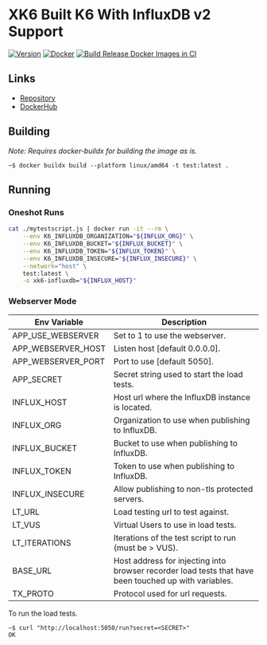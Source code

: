# XK6 Built K6 With InfluxDB v2 Support

[![Version](https://img.shields.io/github/v/release/cweidner3/k6-influx-dkr?label=GitHub%20Release)](https://github.com/cweidner3/k6-influx-dkr)
[![Docker](https://img.shields.io/docker/v/cweidner3/k6-influx-dkr?label=Latest%20Docker)](https://github.com/cweidner3/k6-influx-dkr)
[![Build Release Docker Images in CI](https://github.com/cweidner3/k6-influx-dkr/actions/workflows/push-rel-images.yml/badge.svg)](https://github.com/cweidner3/k6-influx-dkr/actions/workflows/push-rel-images.yml)

## Links

- [Repository](https://github.com/cweidner3/k6-influx-dkr)
- [DockerHub](https://hub.docker.com/r/cweidner3/k6-influx-dkr)

## Building

_Note: Requires docker-buildx for building the image as is._

```
~$ docker buildx build --platform linux/amd64 -t test:latest .
```

## Running

### Oneshot Runs

```bash
cat ./mytestscript.js | docker run -it --rm \
    --env K6_INFLUXDB_ORGANIZATION="${INFLUX_ORG}" \
    --env K6_INFLUXDB_BUCKET="${INFLUX_BUCKET}" \
    --env K6_INFLUXDB_TOKEN="${INFLUX_TOKEN}" \
    --env K6_INFLUXDB_INSECURE="${INFLUX_INSECURE}" \
    --network="host" \
    test:latest \
    -o xk6-influxdb="${INFLUX_HOST}"
```

### Webserver Mode

| Env Variable       | Description                                           |
|--------------------|-------------------------------------------------------|
| APP_USE_WEBSERVER  | Set to 1 to use the webserver.                        |
| APP_WEBSERVER_HOST | Listen host [default 0.0.0.0].                        |
| APP_WEBSERVER_PORT | Port to use [default 5050].                           |
| APP_SECRET         | Secret string used to start the load tests.           |
| INFLUX_HOST        | Host url where the InfluxDB instance is located.      |
| INFLUX_ORG         | Organization to use when publishing to InfluxDB.      |
| INFLUX_BUCKET      | Bucket to use when publishing to InfluxDB.            |
| INFLUX_TOKEN       | Token to use when publishing to InfluxDB.             |
| INFLUX_INSECURE    | Allow publishing to non-tls protected servers.        |
| LT_URL             | Load testing url to test against.                     |
| LT_VUS             | Virtual Users to use in load tests.                   |
| LT_ITERATIONS      | Iterations of the test script to run (must be > VUS). |
| BASE_URL           | Host address for injecting into browser recorder load tests that have been touched up with variables. |
| TX_PROTO           | Protocol used for url requests.                       |

To run the load tests.

```
~$ curl "http://localhost:5050/run?secret=<SECRET>"
OK
```
